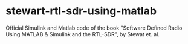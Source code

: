 # stewart-rtl-sdr-using-matlab
Official Simulink and Matlab code of the book "Software Defined Radio Using MATLAB &amp; Simulink and the RTL-SDR", by Stewat et. al.
